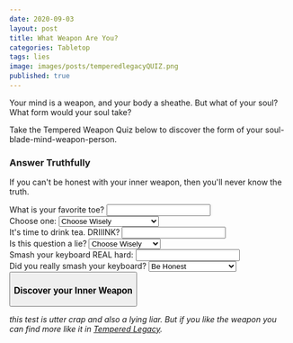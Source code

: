 ```yaml
---
date: 2020-09-03
layout: post
title: What Weapon Are You?
categories: Tabletop
tags: lies
image: images/posts/temperedlegacyQUIZ.png
published: true
---
```


Your mind is a weapon, and your body a sheathe. But what of your soul? What form would your soul take?

Take the Tempered Weapon Quiz below to discover the form of your soul-blade-mind-weapon-person.

### Answer Truthfully

If you can't be honest with your inner weapon, then you'll never know the truth.

<form action="" method="">
  <div class="form-example">
    <label for="toes">What is your favorite toe? </label>
    <input type="text" name="toe">
  </div>
  <div class="form-example">
    <label for="pizza">Choose one: </label>
    <select name="pizza">
      <option value="">Choose Wisely</option>
      <option value="dog">Bad Day by Daniel Powter</option>
      <option value="cat">Pizza Pizza Pizza</option>
      <option value="hamster">Both</option>
      <option value="parrot">Extra Pineapple</option>
      <option value="goldfish">Goldfish</option>
    </select>
  </div>
  <div class="form-example">
    <label for="tea">It's time to drink tea. DRIIINK? </label>
    <input type="text" name="tea">
  </div>
  <div class="form-example">
    <label for="lying">Is this question a lie?</label>
    <select name="lying">
      <option value="">Choose Wisely</option>
      <option value="dog">No</option>
      <option value="cat">Yes</option>
      <option value="cat">Pizza Pizza Pizza</option>
    </select>
  </div>
  <div class="form-example">
    <label for="smash">Smash your keyboard REAL hard:</label>
    <input type="text" name="smash">
  </div>
    <div class="form-example">
    <label for="smash">Did you really smash your keyboard?</label>
        <select name="lying">
      <option value="">Be Honest</option>
      <option value="dog">No</option>
      <option value="cat">No</option>
      <option value="cat">No</option>
      <option value="cat">No</option>
      <option value="cat">No</option>
      <option value="cat">No</option>
      <option value="cat">No</option>
      <option value="cat">No</option>
      <option value="cat">No</option>
      <option value="cat">No</option>
      <option value="cat">No</option>
      <option value="cat">No</option>
      <option value="cat">No</option>
      <option value="cat">No</option>
      <option value="cat">Seiously, don't do that!</option>
    </select>
  </div>
</form>

<div class="row centerButtons">
  <div class="col-md-6 col-12">
    <button class="btn tempered-btn notransition" onclick="quiz_generate()">
      <h3 id="wpnBtn">Discover your Inner Weapon</h3>
    </button>
  </div>
</div>

<div class="container generatorCard" id="weaponCard" style="display:none;">
  <div style="display:flex;justify-content:space-between;">
    <h2 id="weaponName" style="margin-top:0px;">Silver Rapier</h2>
    <button id="downloadBTN" class="btn tempered-btn-sm data-html2canvas-ignore" onclick="quiz_saveWeaponIMG()" style="min-width:160px;margin-bottom:auto;">
      <p>DOWNLOAD</p>
    </button>
  </div>
  <p id="weaponDesc">A simple but well-crafted blade</p>
  <p><img id="weaponImg" src="/images/TemperedWeapons/Sword.png" style="background: black; width: 100%;"></p>
</div>

*this test is utter crap and also a lying liar. But if you like the weapon you can find more like it in [Tempered Legacy](/tempered-legacy).*

<script async src="/assets/js/mods-eng-basic.js" language="javascript" type="text/javascript"></script>
<script async src="/assets/js/tracery.js" language="javascript" type="text/javascript"></script>
<script async src="/assets/generator_resources/temperedquizgenerators.js" language="javascript" type="text/javascript"></script>
